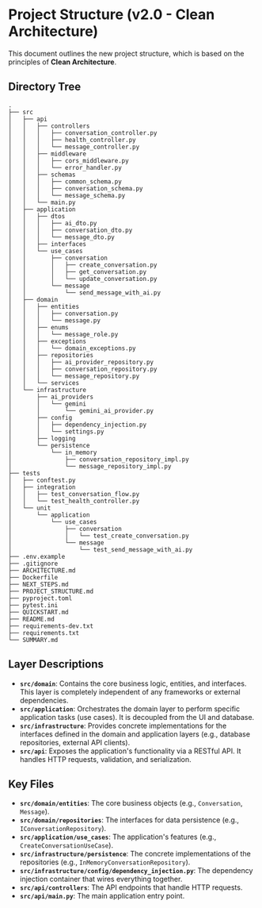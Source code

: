 # Project Structure (v2.0 - Clean Architecture)

This document outlines the new project structure, which is based on the principles of **Clean Architecture**.

## Directory Tree

```
.
├── src
│   ├── api
│   │   ├── controllers
│   │   │   ├── conversation_controller.py
│   │   │   ├── health_controller.py
│   │   │   └── message_controller.py
│   │   ├── middleware
│   │   │   ├── cors_middleware.py
│   │   │   └── error_handler.py
│   │   ├── schemas
│   │   │   ├── common_schema.py
│   │   │   ├── conversation_schema.py
│   │   │   └── message_schema.py
│   │   └── main.py
│   ├── application
│   │   ├── dtos
│   │   │   ├── ai_dto.py
│   │   │   ├── conversation_dto.py
│   │   │   └── message_dto.py
│   │   ├── interfaces
│   │   └── use_cases
│   │       ├── conversation
│   │       │   ├── create_conversation.py
│   │       │   ├── get_conversation.py
│   │       │   └── update_conversation.py
│   │       └── message
│   │           └── send_message_with_ai.py
│   ├── domain
│   │   ├── entities
│   │   │   ├── conversation.py
│   │   │   └── message.py
│   │   ├── enums
│   │   │   └── message_role.py
│   │   ├── exceptions
│   │   │   └── domain_exceptions.py
│   │   ├── repositories
│   │   │   ├── ai_provider_repository.py
│   │   │   ├── conversation_repository.py
│   │   │   └── message_repository.py
│   │   └── services
│   └── infrastructure
│       ├── ai_providers
│       │   └── gemini
│       │       └── gemini_ai_provider.py
│       ├── config
│       │   ├── dependency_injection.py
│       │   └── settings.py
│       ├── logging
│       └── persistence
│           └── in_memory
│               ├── conversation_repository_impl.py
│               └── message_repository_impl.py
├── tests
│   ├── conftest.py
│   ├── integration
│   │   ├── test_conversation_flow.py
│   │   └── test_health_controller.py
│   └── unit
│       └── application
│           └── use_cases
│               ├── conversation
│               │   └── test_create_conversation.py
│               └── message
│                   └── test_send_message_with_ai.py
├── .env.example
├── .gitignore
├── ARCHITECTURE.md
├── Dockerfile
├── NEXT_STEPS.md
├── PROJECT_STRUCTURE.md
├── pyproject.toml
├── pytest.ini
├── QUICKSTART.md
├── README.md
├── requirements-dev.txt
├── requirements.txt
└── SUMMARY.md
```

## Layer Descriptions

- **`src/domain`**: Contains the core business logic, entities, and interfaces. This layer is completely independent of any frameworks or external dependencies.
- **`src/application`**: Orchestrates the domain layer to perform specific application tasks (use cases). It is decoupled from the UI and database.
- **`src/infrastructure`**: Provides concrete implementations for the interfaces defined in the domain and application layers (e.g., database repositories, external API clients).
- **`src/api`**: Exposes the application's functionality via a RESTful API. It handles HTTP requests, validation, and serialization.

## Key Files

- **`src/domain/entities`**: The core business objects (e.g., `Conversation`, `Message`).
- **`src/domain/repositories`**: The interfaces for data persistence (e.g., `IConversationRepository`).
- **`src/application/use_cases`**: The application's features (e.g., `CreateConversationUseCase`).
- **`src/infrastructure/persistence`**: The concrete implementations of the repositories (e.g., `InMemoryConversationRepository`).
- **`src/infrastructure/config/dependency_injection.py`**: The dependency injection container that wires everything together.
- **`src/api/controllers`**: The API endpoints that handle HTTP requests.
- **`src/api/main.py`**: The main application entry point.
